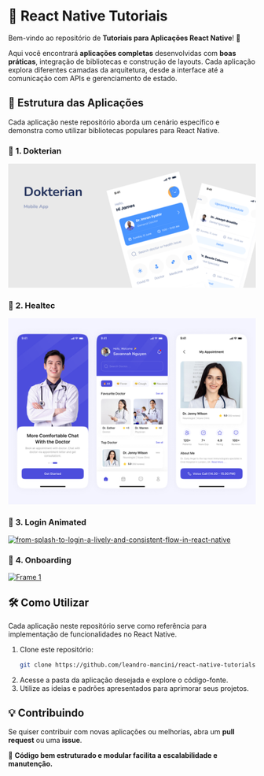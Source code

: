 # 📱 React Native Tutoriais

Bem-vindo ao repositório de **Tutoriais para Aplicações React Native**! 🚀

Aqui você encontrará **aplicações completas** desenvolvidas com **boas práticas**, integração de bibliotecas e construção de layouts. Cada aplicação explora diferentes camadas da arquitetura, desde a interface até a comunicação com APIs e gerenciamento de estado.

## 📂 Estrutura das Aplicações

Cada aplicação neste repositório aborda um cenário específico e demonstra como utilizar bibliotecas populares para React Native.

### 🔹 **1. Dokterian**

[![Dokterian](./Dokterian/cover.png)](./Dokterian)

### 🔹 **2. Healtec**

[![Healtec](./Healtec/cover.png)](./Healtec)

### 🔹 **3. Login Animated**

<a href="./LoginAnimated">
<img width="1096" height="777" alt="from-splash-to-login-a-lively-and-consistent-flow-in-react-native" src="https://github.com/user-attachments/assets/8545e2dd-8ea2-4edf-8b9e-adb82332ac3f" />
</a>

### 🔹 **4. Onboarding**

<a href="./Onboarding">
<img width="1815" height="1091" alt="Frame 1" src="https://github.com/user-attachments/assets/c3898a5b-ac64-4b19-babd-665e9d8eaa86" />
</a>


## 🛠️ Como Utilizar
Cada aplicação neste repositório serve como referência para implementação de funcionalidades no React Native.
1. Clone este repositório:
   ```sh
   git clone https://github.com/leandro-mancini/react-native-tutorials.git
   ```
2. Acesse a pasta da aplicação desejada e explore o código-fonte.
3. Utilize as ideias e padrões apresentados para aprimorar seus projetos.

## 💡 Contribuindo
Se quiser contribuir com novas aplicações ou melhorias, abra um **pull request** ou uma **issue**.

📌 **Código bem estruturado e modular facilita a escalabilidade e manutenção.**
